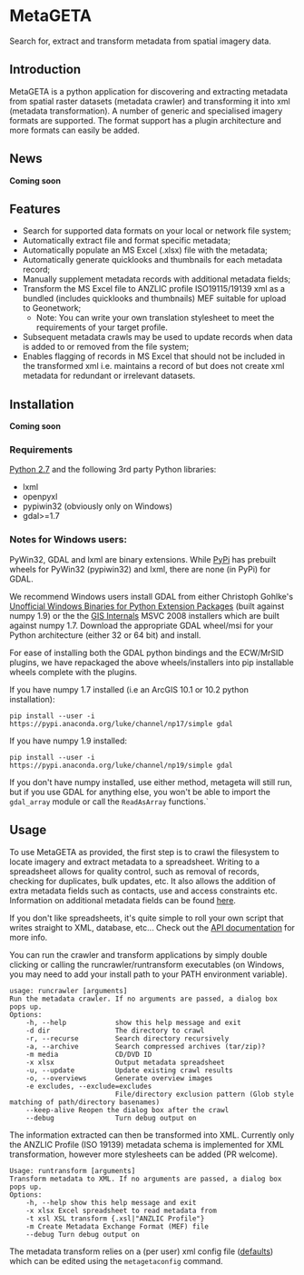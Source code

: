 # MetaGETA

Search for, extract and transform metadata from spatial imagery data.

## Introduction
MetaGETA is a python application for discovering and extracting metadata from spatial raster datasets (metadata crawler) and transforming it into xml (metadata transformation). A number of generic and specialised imagery formats are supported. The format support has a plugin architecture and more formats can easily be added.

## News
**Coming soon**
<!--

-->


## Features
 - Search for supported data formats on your local or network file system;
 - Automatically extract file and format specific metadata;
 - Automatically populate an MS Excel (.xlsx) file with the metadata;
 - Automatically generate quicklooks and thumbnails for each metadata record;
 - Manually supplement metadata records with additional metadata fields;
 - Transform the MS Excel file to ANZLIC profile ISO19115/19139 xml as a bundled (includes quicklooks and thumbnails)
   MEF suitable for upload to Geonetwork;
   - Note: You can write your own translation stylesheet to meet the requirements of your target profile.
 - Subsequent metadata crawls may be used to update records when data is added to or removed from the file system;
 - Enables flagging of records in MS Excel that should not be included in the transformed xml i.e. maintains a record
   of but does not create xml metadata for redundant or irrelevant datasets.

## Installation
**Coming soon**
<!--
MetaGETA is available on pypi, or from the GitHub [release page](https://github.com/lpinner/metageta/releases).

User installation:

    pip install --user metageta
    pip install --user <path_to_downloaded_metageta>.whl


System wide installation (requires root/admin/elevated privileges):

    pip install metageta
    pip install <path_to_downloaded_metageta>.whl

Windows users may optionally use the executable installers which also add Start Menu shortcuts for the runcrawler and
runtransform scripts and a Windows Explorer folder/directory context menu to allow you to right click a folder and run
the runcrawler script on that folder.

-->

### Requirements
[Python 2.7](https://www.python.org/downloads/release) and the following 3rd party Python libraries:

 - lxml
 - openpyxl
 - pypiwin32 (obviously only on Windows)
 - gdal>=1.7

### Notes for Windows users: 
PyWin32, GDAL and lxml are binary extensions.  While [PyPi](https://pypi.python.org) has prebuilt
wheels for PyWin32 (pypiwin32) and lxml, there are none (in PyPi) for GDAL.

We recommend Windows users install GDAL from either
Christoph Gohlke's [Unofficial Windows Binaries for Python Extension Packages](http://www.lfd.uci.edu/~gohlke/pythonlibs)
(built against numpy 1.9) or the the [GIS Internals](http://www.gisinternals.com) MSVC 2008 installers
which are built against numpy 1.7.  Download the appropriate GDAL wheel/msi for your Python architecture
(either 32 or 64 bit) and install.

For ease of installing both the GDAL python bindings and the ECW/MrSID plugins, we have repackaged the above
 wheels/installers into pip installable wheels complete with the plugins.

If you have numpy 1.7 installed (i.e an ArcGIS 10.1 or 10.2 python installation):

    pip install --user -i https://pypi.anaconda.org/luke/channel/np17/simple gdal

If you have numpy 1.9 installed:

    pip install --user -i https://pypi.anaconda.org/luke/channel/np19/simple gdal

If you don't have numpy installed, use either method, metageta will still run, but if you use GDAL for anything else,
you won't be able to import the ```gdal_array``` module or call the ```ReadAsArray``` functions.`


## Usage
To use MetaGETA as provided, the first step is to crawl the filesystem to locate imagery and extract metadata to a
spreadsheet. Writing to a spreadsheet allows for quality control, such as removal of records, checking for duplicates, bulk updates, etc. It also allows the addition of extra metadata fields such as contacts, use and access constraints etc. Information on additional metadata fields can be found [here](https://htmlpreview.github.io/?https://github.com/lpinner/metageta/blob/master/doc/files/metageta.transforms-module.html).

If you don't like spreadsheets, it's quite simple to roll your own script that writes straight to XML, database,
etc... Check out the [API documentation](https://htmlpreview.github.io/?https://github.com/lpinner/metageta/blob/master/doc/index.html) for more info.

You can run the crawler and transform applications by simply double clicking or calling the runcrawler/runtransform
executables (on Windows, you may need to add your install path to your PATH environment variable).

    usage: runcrawler [arguments]
    Run the metadata crawler. If no arguments are passed, a dialog box pops up.
    Options: 
        -h, --help            show this help message and exit
        -d dir                The directory to crawl
        -r, --recurse         Search directory recursively
        -a, --archive         Search compressed archives (tar/zip)?
        -m media              CD/DVD ID
        -x xlsx               Output metadata spreadsheet
        -u, --update          Update existing crawl results
        -o, --overviews       Generate overview images
        -e excludes, --exclude=excludes
                              File/directory exclusion pattern (Glob style matching of path/directory basenames)
        --keep-alive Reopen the dialog box after the crawl
        --debug               Turn debug output on

The information extracted can then be transformed into XML. Currently only the ANZLIC Profile (ISO 19139)
metadata schema is implemented for XML transformation, however more stylesheets can be added (PR welcome).

    Usage: runtransform [arguments]
    Transform metadata to XML. If no arguments are passed, a dialog box pops up.
    Options: 
	    -h, --help show this help message and exit 
	    -x xlsx Excel spreadsheet to read metadata from 
	    -t xsl XSL transform {.xsl|"ANZLIC Profile"} 
	    -m Create Metadata Exchange Format (MEF) file 
	    --debug Turn debug output on


The metadata transform relies on a (per user) xml config file ([defaults](https://github.com/lpinner/metageta/blob/master/metageta/config/config.xml))
which can be edited using the ```metagetaconfig``` command.